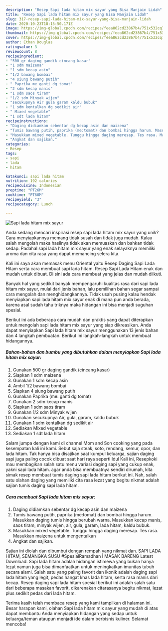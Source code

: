 ```yaml
---
description: "Resep Sapi lada hitam mix sayur yang Bisa Manjain Lidah"
title: "Resep Sapi lada hitam mix sayur yang Bisa Manjain Lidah"
slug: 317-resep-sapi-lada-hitam-mix-sayur-yang-bisa-manjain-lidah
date: 2020-10-23T18:15:50.171Z
image: https://img-global.cpcdn.com/recipes/feea862cd23867b4/751x532cq70/sapi-lada-hitam-mix-sayur-foto-resep-utama.jpg
thumbnail: https://img-global.cpcdn.com/recipes/feea862cd23867b4/751x532cq70/sapi-lada-hitam-mix-sayur-foto-resep-utama.jpg
cover: https://img-global.cpcdn.com/recipes/feea862cd23867b4/751x532cq70/sapi-lada-hitam-mix-sayur-foto-resep-utama.jpg
author: Ethan Douglas
ratingvalue: 3
reviewcount: 8
recipeingredient:
- "500 gr daging gandik cincang kasar"
- "1 sdm maizena"
- "1 sdm kecap asin"
- "1/2 bawang bombai"
- "4 siung bawang putih"
- " Paprika me ganti dg tomat"
- "2 sdm kecap manis"
- "1 sdm saos tiram"
- "1/2 sdm Minyak wijen"
- "secukupnya Air gula garam kaldu bubuk"
- "1 sdm kentalkan dg sedikit air"
- " Mixed vegetable"
- "1 sdt lada hitam"
recipeinstructions:
- "Daging didiamkan sebentar dg kecap asin dan maizena"
- "Tumis bawang putih, paprika (me:tomat) dan bombai hingga harum. Masukkan daging tumis hingga berubah warna. Masukkan kecap manis, saos tiram, minyak wijen, air, gula, garam, lada hitam, kaldu bubuk."
- "Masukkan mixed vegetable. Tunggu hingga daging meresap. Tes rasa. Masukkan maizena untuk mengentalkan"
- "Angkat dan sajikan."
categories:
- Resep
tags:
- sapi
- lada
- hitam

katakunci: sapi lada hitam 
nutrition: 192 calories
recipecuisine: Indonesian
preptime: "PT26M"
cooktime: "PT60M"
recipeyield: "3"
recipecategory: Lunch

---
```



![Sapi lada hitam mix sayur](https://img-global.cpcdn.com/recipes/feea862cd23867b4/751x532cq70/sapi-lada-hitam-mix-sayur-foto-resep-utama.jpg)

Anda sedang mencari inspirasi resep sapi lada hitam mix sayur yang unik? Cara menyiapkannya memang tidak susah dan tidak juga mudah. Kalau salah mengolah maka hasilnya tidak akan memuaskan dan bahkan tidak sedap. Padahal sapi lada hitam mix sayur yang enak selayaknya memiliki aroma dan cita rasa yang dapat memancing selera kita.

Kali ini saya akan memasak menu Oriental yaitu Resep Daging Sapi Lada Hitam serta cara membuat sapi lada hitam. Resep Sapi Lada Hitam enak dan mudah untuk dibuat. Di sini ada cara membuat yang jelas dan mudah diikuti.

Banyak hal yang sedikit banyak mempengaruhi kualitas rasa dari sapi lada hitam mix sayur, mulai dari jenis bahan, lalu pemilihan bahan segar sampai cara mengolah dan menghidangkannya. Tidak usah pusing kalau hendak menyiapkan sapi lada hitam mix sayur enak di mana pun anda berada, karena asal sudah tahu triknya maka hidangan ini bisa menjadi suguhan spesial.


Berikut ini ada beberapa cara mudah dan praktis yang dapat diterapkan untuk mengolah sapi lada hitam mix sayur yang siap dikreasikan. Anda dapat menyiapkan Sapi lada hitam mix sayur menggunakan 13 jenis bahan dan 4 langkah pembuatan. Berikut ini langkah-langkah untuk membuat hidangannya.

<!--inarticleads1-->

##### Bahan-bahan dan bumbu yang dibutuhkan dalam menyiapkan Sapi lada hitam mix sayur:

1. Gunakan 500 gr daging gandik (cincang kasar)
1. Siapkan 1 sdm maizena
1. Gunakan 1 sdm kecap asin
1. Ambil 1/2 bawang bombai
1. Siapkan 4 siung bawang putih
1. Gunakan  Paprika (me: ganti dg tomat)
1. Gunakan 2 sdm kecap manis
1. Siapkan 1 sdm saos tiram
1. Gunakan 1/2 sdm Minyak wijen
1. Gunakan secukupnya Air, gula, garam, kaldu bubuk
1. Gunakan 1 sdm kentalkan dg sedikit air
1. Sediakan  Mixed vegetable
1. Sediakan 1 sdt lada hitam


Salam jumpa dengan kami di channel Mom and Son cooking yang pada kesempatan kali ini kami. Sebut saja steak, soto, rendang, semur, opor, dan lada hitam. Tak hanya bisa disajikan saat kumpul keluarga, sajian daging sapi juga paling cocok dibuat saat hari raya seperti Idul Kali ini, Resepkoki mau membagikan salah satu menu variasi daging sapi yang cukup enak, yakni sapi lada hitam. agar anda bisa membuatnya sendiri dirumah, kita simak resep membuat tumis daging sapi lada hitam berikut ini. Nah, salah satu olahan daging yang memiliki cita rasa lezat yang begitu nikmat adalah sajian tumis daging sapi lada hitam. 

<!--inarticleads2-->

##### Cara membuat Sapi lada hitam mix sayur:

1. Daging didiamkan sebentar dg kecap asin dan maizena
1. Tumis bawang putih, paprika (me:tomat) dan bombai hingga harum. Masukkan daging tumis hingga berubah warna. Masukkan kecap manis, saos tiram, minyak wijen, air, gula, garam, lada hitam, kaldu bubuk.
1. Masukkan mixed vegetable. Tunggu hingga daging meresap. Tes rasa. Masukkan maizena untuk mengentalkan
1. Angkat dan sajikan.


Sajian ini diolah dan dibumbui dengan rempah yang nikmat dan. SAPI LADA HITAM, SEMANGKA SUSU #SpesialRamadhan l MASAK BARENG Latest Download. Sapi lada hitam adalah hidangan istimewa yang bukan hanya lezat namun juga bisa dimanfaatkan untuk meningkatkan imunitas tubuh secara alami. Salah satu yang paling favorit dan ikonik adalah daging sapi lada hitam yang legit, pedas hangat khas lada hitam, serta rasa manis dari kecap. Resep daging sapi lada hitam spesial berikut ini adalah salah satu dari beberapa masakan favorit, dikarenakan citarasanya begitu nikmat, lezat plus sedikit pedas dari lada hitam. 

Terima kasih telah membaca resep yang kami tampilkan di halaman ini. Besar harapan kami, olahan Sapi lada hitam mix sayur yang mudah di atas dapat membantu Anda menyiapkan hidangan yang sedap untuk keluarga/teman ataupun menjadi ide dalam berbisnis kuliner. Selamat mencoba!
